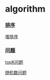 # algorithm

### [排序](src/sort)
[堆排序](src/sort/Heap.java)

### [问题](src/question)
[topK问题](src/question/TopK.java)

[随机数问题](src/question/RandomByGivenRandom.java)
